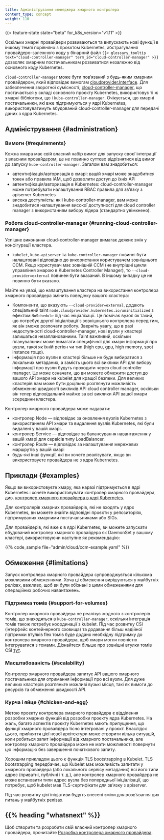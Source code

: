 ```yaml
---
title: Адміністрування менеджера хмарного контролера
content_type: concept
weight: 110
---
```


<!-- overview -->

{{< feature-state state="beta" for_k8s_version="v1.11" >}}

Оскільки хмарні провайдери розвиваються та випускають нові функції в іншому темпі порівняно з проєктом Kubernetes, абстрагування провайдеро-залежного коду у бінарний файл `{{< glossary_tooltip text="cloud-controller-manager" term_id="cloud-controller-manager" >}}` дозволяє хмарним постачальникам розвиватися незалежно від основного коду Kubernetes.

`cloud-controller-manager` може бути повʼязаний з будь-яким хмарним провайдером, який відповідає вимогам [cloudprovider.Interface](https://github.com/kubernetes/cloud-provider/blob/master/cloud.go). Для забезпечення зворотної сумісності, [cloud-controller-manager](https://github.com/kubernetes/kubernetes/tree/master/cmd/cloud-controller-manager), що постачається у складі основного проєкту Kubernetes, використовує ті ж хмарні бібліотеки, що і `kube-controller-manager`. Очікується, що хмарні постачальники, які вже підтримуються у ядрі Kubernetes, використовуватимуть вбудований cloud-controller-manager для передачі даних з ядра Kubernetes.

<!-- body -->

## Адміністрування {#administration}

### Вимоги {#requirements}

Кожна хмара має свій власний набір вимог для запуску своєї інтеграції з власним провайдером, це не повинно суттєво відрізнятися від вимог до запуску `kube-controller-manager`. Загалом вам знадобиться:

* автентифікація/авторизація в хмарі: вашій хмарі може знадобитися токен або правила IAM, щоб дозволити доступ до їхніх API
* автентифікація/авторизація в Kubernetes: cloud-controller-manager може потребувати налаштування RBAC правила для звʼязку з apiserver Kubernetes
* висока доступність: як і kube-controller-manager, вам може знадобитися налаштування високої доступності для cloud controller manager з використанням вибору лідера (стандартно увімкнено).

### Робота cloud-controller-manager {#running-cloud-controller-manager}

Успішне виконання cloud-controller-manager вимагає деяких змін у конфігурації кластера.

* `kubelet`, `kube-apiserver` та `kube-controller-manager` повинні бути налаштовані відповідно до використання користувачем зовнішнього CCM. Якщо користувач має зовнішній CCM (не внутрішні цикли управління хмарою в Kubernetes Controller Manager), то `--cloud-provider=external` повинен бути вказаний. В іншому випадку це не повинно бути вказано.

Майте на увазі, що налаштування кластера на використання контролера хмарного провайдера змінить поведінку вашого кластера:

* Компоненти, що вказують `--cloud-provider=external`, додають спеціальний taint `node.cloudprovider.kubernetes.io/uninitialized` з ефектом `NoSchedule` під час ініціалізації. Це помічає вузол як такий, що потребує другої ініціалізації з зовнішнього контролера перед тим, як він зможе розпочати роботу. Зверніть увагу, що в разі недоступності cloud-controller-manager, нові вузли у кластері залишаться незапланованими. Taint важливий, оскільки планувальник може вимагати специфічної для хмари інформації про вузли, такої як їхній регіон чи тип (high cpu, gpu, high memory, spot instance тощо).
* інформація про вузли в кластері більше не буде вибиратися з локальних метаданих, а замість цього всі виклики API для вибору інформації про вузли будуть проходити через cloud controller manager. Це може означати, що ви можете обмежити доступ до вашого API хмари на kubelet для кращої безпеки. Для великих кластерів вам може бути доцільно розглянути можливість обмеження швидкості викликів API cloud controller manager, оскільки він тепер відповідальний майже за всі виклики API вашої хмари зсередини кластера.

Контролер хмарного провайдера може надавати:

* контролер Node — відповідає за оновлення вузлів Kubernetes з використанням API хмари та видалення вузлів Kubernetes, які були видалені у вашій хмарі.
* контролер Service — відповідає за балансування навантаження у вашій хмарі для сервісів типу LoadBalancer.
* контролер Route — відповідає за налаштування мережевих маршрутів у вашій хмарі
* будь-які інші функції, які ви хочете реалізувати, якщо ви використовуєте провайдера не з ядра Kubernetes.

## Приклади {#examples}

Якщо ви використовуєте хмару, яка наразі підтримується в ядрі Kubernetes і хочете використовувати контролер хмарного провайдера, див. [контролер хмарного провайдера в ядрі Kubernetes](https://github.com/kubernetes/kubernetes/tree/master/cmd/cloud-controller-manager).

Для контролерів хмарних провайдерів, які не входять у ядро Kubernetes, ви можете знайти відповідні проєкти у репозиторіях, підтримуваних хмарними постачальниками або SIGs.

Для провайдерів, які вже є в ядрі Kubernetes, ви можете запускати вбудований контролер хмарного провайдера як DaemonSet у вашому кластері, використовуючи наступне як рекомендацію:

{{% code_sample file="admin/cloud/ccm-example.yaml" %}}

## Обмеження {#limitations}

Запуск контролера хмарного провайдера супроводжується кількома можливими обмеженнями. Хоча ці обмеження вирішуються у майбутніх релізах, важливо, щоб ви були обізнані з цими обмеженнями для операційних робочих навантажень.

### Підтримка томів {#support-for-volumes}

Контролер хмарного провайдера не реалізує жодного з контролерів томів, що знаходяться в `kube-controller-manager`, оскільки інтеграція томів також потребує координації з kubelet. Під час розвитку CSI (інтерфейс контейнерного сховища) та додавання більш надійної підтримки втулків flex томів буде додано необхідну підтримку до контролера хмарного провайдера, щоб хмари могли повністю інтегруватися з томами. Дізнайтеся більше про зовнішні втулки томів CSI [тут](https://github.com/kubernetes/features/issues/178).

### Масштабованість {#scalability}

Контролер хмарного провайдера запитує API вашого хмарного постачальника для отримання інформації про всі вузли. Для дуже великих кластерів розгляньте можливі вузькі місця, такі як вимоги до ресурсів та обмеження швидкості API.

### Курча і яйце {#chicken-and-egg}

Метою проєкту контролера хмарного провайдера є відділення розробки хмарних функцій від розробки проєкту ядра Kubernetes. На жаль, багато аспектів проєкту Kubernetes мають припущення, що функції хмарного провайдера тісно інтегровані у проєкт. Внаслідок цього, прийняття цієї нової архітектури може створити кілька ситуацій, коли робиться запит інформації від хмарного постачальника, але контролер хмарного провайдера може не мати можливості повернути цю інформацію без завершення початкового запиту.

Хорошим прикладом цього є функція TLS bootstrapping в Kubelet. TLS bootstrapping передбачає, що Kubelet має можливість запитати у хмарного провайдера (або локального сервісу метаданих) всі його типи адрес (приватні, публічні і т. д.), але контролер хмарного провайдера не може встановити типи адрес вузла без попередньої ініціалізації, що потребує, щоб kubelet мав TLS-сертифікати для звʼязку з apiserver.

Під час розвитку цієї ініціативи будуть внесені зміни для розвʼязання цих питань у майбутніх релізах.

## {{% heading "whatsnext" %}}

Щоб створити та розробити свій власний контролер хмарного провайдера, прочитайте [Розробка контролера хмарного провайдера](/uk/docs/tasks/administer-cluster/developing-cloud-controller-manager/).
